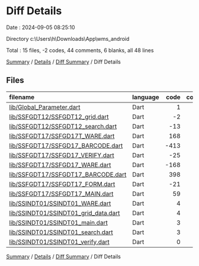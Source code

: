 # Diff Details

Date : 2024-09-05 08:25:10

Directory c:\\Users\\h\\Downloads\\App\\wms_android

Total : 15 files,  -2 codes, 44 comments, 6 blanks, all 48 lines

[Summary](results.md) / [Details](details.md) / [Diff Summary](diff.md) / Diff Details

## Files
| filename | language | code | comment | blank | total |
| :--- | :--- | ---: | ---: | ---: | ---: |
| [lib/Global_Parameter.dart](/lib/Global_Parameter.dart) | Dart | 1 | 0 | 0 | 1 |
| [lib/SSFGDT12/SSFGDT12_grid.dart](/lib/SSFGDT12/SSFGDT12_grid.dart) | Dart | -2 | -4 | -1 | -7 |
| [lib/SSFGDT12/SSFGDT12_search.dart](/lib/SSFGDT12/SSFGDT12_search.dart) | Dart | -13 | 14 | 0 | 1 |
| [lib/SSFGDT17/SSFGD17T_WARE.dart](/lib/SSFGDT17/SSFGD17T_WARE.dart) | Dart | 168 | 24 | 13 | 205 |
| [lib/SSFGDT17/SSFGD17_BARCODE.dart](/lib/SSFGDT17/SSFGD17_BARCODE.dart) | Dart | -413 | -1 | -35 | -449 |
| [lib/SSFGDT17/SSFGD17_VERIFY.dart](/lib/SSFGDT17/SSFGD17_VERIFY.dart) | Dart | -25 | 0 | 1 | -24 |
| [lib/SSFGDT17/SSFGD17_WARE.dart](/lib/SSFGDT17/SSFGD17_WARE.dart) | Dart | -168 | -24 | -13 | -205 |
| [lib/SSFGDT17/SSFGDT17_BARCODE.dart](/lib/SSFGDT17/SSFGDT17_BARCODE.dart) | Dart | 398 | 1 | 35 | 434 |
| [lib/SSFGDT17/SSFGDT17_FORM.dart](/lib/SSFGDT17/SSFGDT17_FORM.dart) | Dart | -21 | 21 | 0 | 0 |
| [lib/SSFGDT17/SSFGDT17_MAIN.dart](/lib/SSFGDT17/SSFGDT17_MAIN.dart) | Dart | 59 | 13 | -1 | 71 |
| [lib/SSINDT01/SSINDT01_WARE.dart](/lib/SSINDT01/SSINDT01_WARE.dart) | Dart | 4 | 0 | 2 | 6 |
| [lib/SSINDT01/SSINDT01_grid_data.dart](/lib/SSINDT01/SSINDT01_grid_data.dart) | Dart | 4 | 0 | 2 | 6 |
| [lib/SSINDT01/SSINDT01_main.dart](/lib/SSINDT01/SSINDT01_main.dart) | Dart | 3 | 0 | 1 | 4 |
| [lib/SSINDT01/SSINDT01_search.dart](/lib/SSINDT01/SSINDT01_search.dart) | Dart | 3 | 0 | 1 | 4 |
| [lib/SSINDT01/SSINDT01_verify.dart](/lib/SSINDT01/SSINDT01_verify.dart) | Dart | 0 | 0 | 1 | 1 |

[Summary](results.md) / [Details](details.md) / [Diff Summary](diff.md) / Diff Details